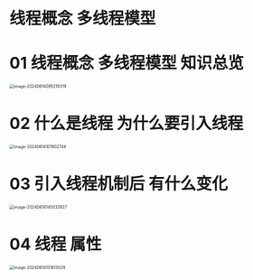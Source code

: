 # 线程概念 多线程模型



# 01 线程概念 多线程模型 知识总览

<img src="https://cvp.oss-cn-shanghai.aliyuncs.com/picgo/202406140952508.png" alt="image-20240614095216319" style="zoom:50%;" />



# 02 什么是线程 为什么要引入线程

<img src="https://cvp.oss-cn-shanghai.aliyuncs.com/picgo/202406141019033.png" alt="image-20240614101902744" style="zoom:50%;" />



# 03 引入线程机制后 有什么变化

<img src="https://cvp.oss-cn-shanghai.aliyuncs.com/picgo/202406141450325.png" alt="image-20240614145033927" style="zoom:50%;" />



# 04 线程 属性

<img src="https://cvp.oss-cn-shanghai.aliyuncs.com/picgo/202406141518385.png" alt="image-20240614151813029" style="zoom:50%;" />
